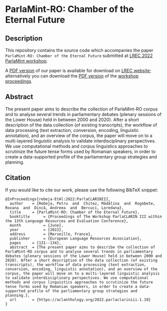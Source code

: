 # ParlaMint-RO: Chamber of the Eternal Future #

## Description ##

This repository contains the source code which accompanies the paper `ParlaMint-RO: Chamber of the Eternal Future` submitted at [LREC 2022 ParlaMint workshop](https://www.clarin.eu/ParlaCLARIN-III).

A [PDF version](http://www.lrec-conf.org/proceedings/lrec2022/workshops/ParlaCLARINIII/pdf/2022.parlaclariniii-1.19.pdf "PDF file of the paper") of our paper is available for download on [LREC website](https://lrec-conf.org "LREC conference website"); alternatively you can download the [PDF version](http://www.lrec-conf.org/proceedings/lrec2022/workshops/ParlaCLARINIII/2022.parlaclariniii-1.0.pdf "PDF of ParlaCLARIN workshop proceedings") of the [workshop proceedings](http://www.lrec-conf.org/proceedings/lrec2022/workshops/ParlaCLARINIII/program.html "ParlaCLARIN workshop proceedings").

## Abstract ##

The present paper aims to describe the collection of ParlaMint-RO corpus and to analyse several trends in parliamentary debates (plenary sessions of the Lower House) held in between 2000 and 2020). After a short description of the data collection (of existing transcripts), the workflow of data processing (text extraction, conversion, encoding, linguistic annotation), and an overview of the corpus, the paper will move on to a multi-layered linguistic analysis to validate interdisciplinary perspectives. We use computational methods and corpus linguistics approaches to scrutinize the future tense forms used by Romanian speakers, in order to create a data-supported profile of the parliamentary group strategies and planning.

## Citation ##

If you would like to cite our work, please use the following BibTeX snippet:
```
@InProceedings{rebeja-EtAl:2022:ParlaCLARINIII,
  author    = {Rebeja, Petru  and  Chitez, Mădălina  and  Rogobete, Roxana  and  Dincă, Andreea  and  Bercuci, Loredana},
  title     = {ParlaMint-RO: Chamber of the Eternal Future},
  booktitle      = {Proceedings of The Workshop ParlaCLARIN III within the 13th Language Resources and Evaluation Conference},
  month          = {June},
  year           = {2022},
  address        = {Marseille, France},
  publisher      = {European Language Resources Association},
  pages     = {131--134},
  abstract  = {The present paper aims to describe the collection of ParlaMint-RO corpus and to analyse several trends in parliamentary debates (plenary sessions of the Lower House) held in between 2000 and 2020). After a short description of the data collection (of existing transcripts), the workflow of data processing (text extraction, conversion, encoding, linguistic annotation), and an overview of the corpus, the paper will move on to a multi-layered linguistic analysis to validate interdisciplinary perspectives. We use computational methods and corpus linguistics approaches to scrutinize the future tense forms used by Romanian speakers, in order to create a data-supported profile of the parliamentary group strategies and planning.},
  url       = {https://aclanthology.org/2022.parlaclariniii-1.19}
}

```
